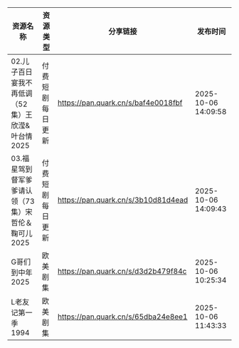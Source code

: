 | 资源名称                           | 资源类型     | 分享链接                                | 发布时间                |
| ------------------------------ | -------- | ----------------------------------- | ------------------- |
| 02.儿子百日宴我不再低调（52集）王欣滢&叶台情2025  | 付费短剧每日更新 | https://pan.quark.cn/s/baf4e0018fbf | 2025-10-06 14:09:58 |
| 03.福星驾到督军爹爹请认领（73集）宋哲伦＆鞠可儿2025 | 付费短剧每日更新 | https://pan.quark.cn/s/3b10d81d4ead | 2025-10-06 14:09:43 |
| G哥们到中年2025                     | 欧美剧集     | https://pan.quark.cn/s/d3d2b479f84c | 2025-10-06 10:25:34 |
| L老友记第一季1994                    | 欧美剧集     | https://pan.quark.cn/s/65dba24e8ee1 | 2025-10-06 11:43:33 |
